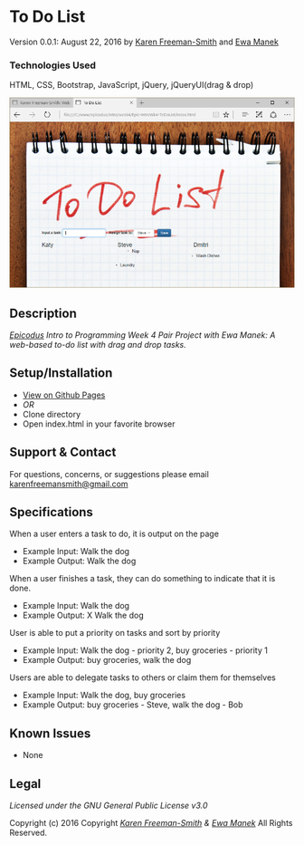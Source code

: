 # To Do List
Version 0.0.1: August 22, 2016
by [Karen Freeman-Smith](https://karenfreemansmith.github.io) and [Ewa Manek](htps://github.com/ewajm)

### Technologies Used
HTML, CSS, Bootstrap, JavaScript, jQuery, jQueryUI(drag & drop)

![screenshot of project running](screenshot.png)

## Description
*[Epicodus](http://epicodus.com) Intro to Programming Week 4 Pair Project with Ewa Manek: A web-based to-do list with drag and drop tasks.*

## Setup/Installation
* [View on Github Pages](https://karenfreemansmith.github.io/Epic-IntroWk4-ToDoList)
* _OR_
* Clone directory
* Open index.html in your favorite browser

## Support & Contact
For questions, concerns, or suggestions please email karenfreemansmith@gmail.com

## Specifications
When a user enters a task to do, it is output on the page
* Example Input: Walk the dog
* Example Output: Walk the dog

When a user finishes a task, they can do something to indicate that it is done.  
* Example Input: Walk the dog
* Example Output: X Walk the dog

User is able to put a priority on tasks and sort by priority
* Example Input: Walk the dog - priority 2, buy groceries - priority 1
* Example Output: buy groceries, walk the dog

Users are able to delegate tasks to others or claim them for themselves
* Example Input: Walk the dog, buy groceries
* Example Output: buy groceries - Steve, walk the dog - Bob

## Known Issues
* None

## Legal
*Licensed under the GNU General Public License v3.0*

Copyright (c) 2016 Copyright _[Karen Freeman-Smith](https://karenfreemansmith.github.io) & [Ewa Manek](htps://github.com/ewajm)_ All Rights Reserved.
